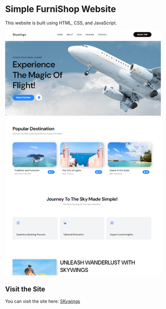 # Simple FurniShop Website

This website is built using HTML, CSS, and JavaScript.

![Technologies Used: HTML/CSS/JS](SKywings.png)

## Visit the Site

You can visit the site here: [SKywings](https://web-site-s-kywings.vercel.app/)
